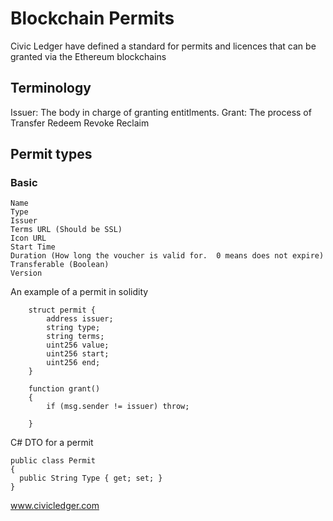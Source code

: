 # Blockchain Permits
Civic Ledger have defined a standard for permits and licences that can be granted via the Ethereum blockchains 

## Terminology
Issuer:  The body in charge of granting entitlments.
Grant:  The process of 
Transfer
Redeem
Revoke
Reclaim

## Permit types
### Basic
```
Name
Type
Issuer
Terms URL (Should be SSL)
Icon URL
Start Time
Duration (How long the voucher is valid for.  0 means does not expire)
Transferable (Boolean)
Version
```

An example of a permit in solidity

```
    struct permit {
        address issuer;
        string type;
        string terms;
        uint256 value;
        uint256 start;
        uint256 end;
    }
    
    function grant()
    {
        if (msg.sender != issuer) throw;
        
    }
```

C# DTO for a permit
```
public class Permit
{
  public String Type { get; set; }
}
```

www.civicledger.com
